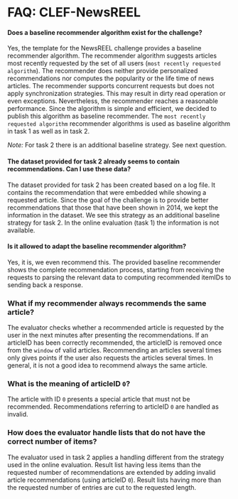 # FAQ: CLEF-NewsREEL 
#### Does a baseline recommender algorithm exist for the challenge?
Yes, the template for the NewsREEL challenge provides a baseline recommender algorithm. The recommender algorithm suggests articles most recently requested by the set of all users (`most recently requested algorithm`). The recommender does neither provide personalized recommendations nor computes the popularity or the life time of news articles. The recommender supports concurrent requests but does not apply synchronization strategies. This may result in dirty read operation or even exceptions. Nevertheless, the recommender reaches a reasonable performance. Since the algorithm is simple and efficient, we decided to publish this algorithm as baseline recommender.
The `most recently requested algorithm` recommender algorithms is used as baseline algorithm in task 1 as well as in task 2.

*Note:* For task 2 there is an additional baseline strategy. See next question.

#### The dataset provided for task 2 already seems to contain recommendations. Can I use these data?
The dataset provided for task 2 has been created based on a log file. It contains the recommendation that were embedded while showing a requested article. Since the goal of the challenge is to provide better recommendations that those that have been shown in 2014, we kept the information in the dataset. We see this strategy as an additional baseline strategy for task 2. In the online evaluation (task 1) the information is not available.

#### Is it allowed to adapt the baseline recommender algorithm?
Yes, it is, we even recommend this. The provided baseline recommender shows the complete recommendation process, starting from receiving the requests to parsing the relevant data to computing recommended itemIDs to sending back a response.

### What if my recommender always recommends the same article?
The evaluator checks whether a recommended article is requested by the user in the next minutes after presenting the recommendations. If an articleID has been correctly recommended, the articleID is removed once from the `window` of valid articles. Recommending an articles several times only gives points if the user also requests the articles several times. In general, it is not a good idea to recommend always the same article.

### What is the meaning of articleID `0`?
The article with ID `0` presents a special article that must not be recommended. Recommendations referring to articleID `0` are handled as invalid.

### How does the evaluator handle lists that do not have the correct number of items?
The evaluator used in task 2 applies a handling different from the strategy used in the online evaluation. Result list having less items than the requested number of recommendations are extended by adding invalid article recommendations (using articleID `0`). Result lists having more than the requested number of entries are cut to the requested length.

